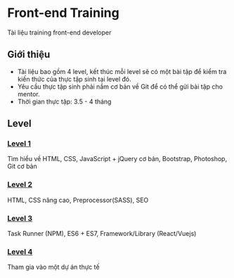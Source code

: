 # Front-end Training

Tài liệu training front-end developer

## Giới thiệu
- Tài liệu bao gồm 4 level, kết thúc mỗi level sẽ có một bài tập để kiểm tra kiến thức của thực tập sinh tại level đó.
- Yêu cầu thực tập sinh phải nắm cơ bản về Git để có thể gửi bài tập cho mentor.
- Thời gian thực tập: 3.5 - 4 tháng

## Level
### [Level 1](LEVEL-1.md)
Tìm hiểu về HTML, CSS, JavaScript + jQuery cơ bản, Bootstrap, Photoshop, Git cơ bản
### [Level 2](LEVEL-2.md)
HTML, CSS nâng cao, Preprocessor(SASS), SEO
### [Level 3](LEVEL-3.md)
Task Runner (NPM), ES6 + ES7, Framework/Library (React/Vuejs)
### [Level 4](LEVEL-4.md)
Tham gia vào một dự án thực tế
